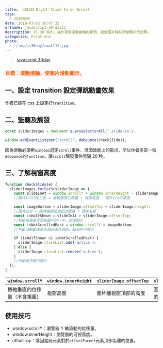 ```yaml
---
title: 【JS30】Day13：Slide In on Scroll
tags:
  - JS30系列
date: 2018-03-02 10:07:32
urlname: javascript-30-day13
description: JS 30 系列，操作頁面滾動捲軸的範例，能使圖片擁有滑動顯示的效果。
categories: Front-end
photo:
  - '/img/js30day/small12.jpg'
---
```


> [javascript 30day](https://javascript30.com/)

<!-- more -->

### <span style="color:#ff5900">目標：滾動捲軸，使圖片滑動顯示。</span>

## 一、設定 transition 設定彈跳動畫效果

作者已經在 css 上設定好`transition`。

## 二、監聽及觸發

```js
const sliderImages = document.querySelectorAll('.slide-in');

window.addEventListener('scroll', debounce(checkSlide));
```

因為滑動必須用`windows`選定`scroll`事件，但因效能上的需求，所以作者多寫一個`debounce`的`function`，讓`scroll`觸發事件間隔 20 秒。

## 三、了解視窗高度

```js
function checkSlide(e) {
  sliderImages.forEach(sliderImage => {
    const slideInAt = window.scrollY + window.innerHeight - sliderImage.height / 2;
    //圖片1/2的定位點 = 捲軸垂直位移量 + 視窗高度 - 圖片1/2的高度

    const imageBottom = sliderImage.offsetTop + sliderImage.height;
    //圖片底部 = 圖片離視窗頂部的距離 + 圖片高度
    const isHalfShown = slideInAt > sliderImage.offsetTop;
    //判斷視窗是否超過圖片的一半，超過顯示
    const isNotScrolledPast = window.scrollY < imageBottom;
    //判斷滾動範圍是否超過圖片底部，超過則不顯示

    if (isHalfShown && isNotScrolledPast) {
      sliderImage.classList.add('active');
    } else {
      sliderImage.classList.remove('active');
    }
    //判斷是否顯示圖片
  });
}
```

| `window.scrollY`             | `window.innerHeight` | `sliderImage.offsetTop` | `slideInAt`       |
| ---------------------------- | -------------------- | ----------------------- | ----------------- |
| 捲軸垂直的位移量（不含視窗） | 視窗高度             | 圖片離視窗頂部的高度    | 圖片 1/2 的定位點 |

## 使用技巧

- window.scrollY：瀏覽器 Y 軸滾動的位移量。
- window.innerHeight：瀏覽器的可視高度。
- offsetTop：傳回當前元素對於`offsetParent`元素頂部距離的位置。
